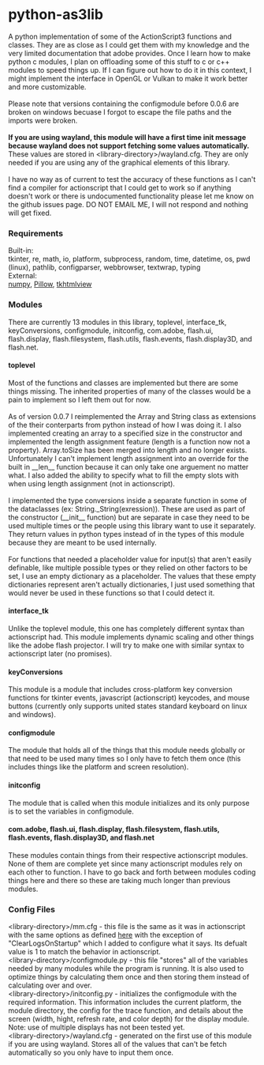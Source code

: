 <h1>python-as3lib</h1>
A python implementation of some of the ActionScript3 functions and classes. They are as close as I could get them with my knowledge and the very limited documentation that adobe provides. Once I learn how to make python c modules, I plan on offloading some of this stuff to c or c++ modules to speed things up. If I can figure out how to do it in this context, I might implement the interface in OpenGL or Vulkan to make it work better and more customizable.
<br><br>Please note that versions containing the configmodule before 0.0.6 are broken on windows becuase I forgot to escape the file paths and the imports were broken.
<br><br><b>If you are using wayland, this module will have a first time init message because wayland does not support fetching some values automatically.</b> These values are stored in &lt;library-directory&gt;/wayland.cfg. They are only needed if you are using any of the graphical elements of this library.
<br><br>I have no way as of current to test the accuracy of these functions as I can't find a compiler for actionscript that I could get to work so if anything doesn't work or there is undocumented functionality please let me know on the github issues page. DO NOT EMAIL ME, I will not respond and nothing will get fixed.
<h3>Requirements</h3>
Built-in:
<br>tkinter, re, math, io, platform, subprocess, random, time, datetime, os, pwd (linux), pathlib, configparser, webbrowser, textwrap, typing
<br>External:
<br><a href="https://pypi.org/project/numpy">numpy</a>, <a href="https://pypi.org/project/Pillow">Pillow</a>, <a href="https://pypi.org/project/tkhtmlview">tkhtmlview</a>
<h3>Modules</h3>
There are currently 13 modules in this library, toplevel, interface_tk, keyConversions, configmodule, initconfig, com.adobe, flash.ui, flash.display, flash.filesystem, flash.utils, flash.events, flash.display3D, and flash.net.
<h4>toplevel</h4>
Most of the functions and classes are implemented but there are some things missing. The inherited properties of many of the classes would be a pain to implement so I left them out for now.
<br><br>As of version 0.0.7 I reimplemented the Array and String class as extensions of the their conterparts from python instead of how I was doing it. I also implemented creating an array to a specified size in the constructor and implemented the length assignment feature (length is a function now not a property). Array.toSize has been merged into length and no longer exists. Unfortunately I can't implement length assignment into an override for the built in __len__ function because it can only take one arguement no matter what. I also added the ability to specify what to fill the empty slots with when using length assignment (not in actionscript).
<br><br>I implemented the type conversions inside a separate function in some of the dataclasses (ex: String._String(exression)). These are used as part of the constructor (__init__ function) but are separate in case they need to be used multiple times or the people using this library want to use it separately. They return values in python types instead of in the types of this module because they are meant to be used internally.
<br><br>For functions that needed a placeholder value for input(s) that aren't easily definable, like multiple possible types or they relied on other factors to be set, I use an empty dictionary as a placeholder. The values that these empty dictionaries represent aren't actually dictionaries, I just used something that would never be used in these functions so that I could detect it.
<h4>interface_tk</h4> 
Unlike the toplevel module, this one has completely different syntax than actionscript had. This module implements dynamic scaling and other things like the adobe flash projector. I will try to make one with similar syntax to actionscript later (no promises).
<h4>keyConversions</h4>
This module is a module that includes cross-platform key conversion functions for tkinter events, javascript (actionscript) keycodes, and mouse buttons (currently only supports united states standard keyboard on linux and windows).
<h4>configmodule</h4>
The module that holds all of the things that this module needs globally or that need to be used many times so I only have to fetch them once (this includes things like the platform and screen resolution).
<h4>initconfig</h4>
The module that is called when this module initializes and its only purpose is to set the variables in configmodule.
<h4>com.adobe, flash.ui, flash.display, flash.filesystem, flash.utils, flash.events, flash.display3D, and flash.net</h4>
These modules contain things from their respective actionscript modules. None of them are complete yet since many actionscript modules rely on each other to function. I have to go back and forth between modules coding things here and there so these are taking much longer than previous modules.
<h3>Config Files</h3>
&lt;library-directory&gt;/mm.cfg - this file is the same as it was in actionscript with the same options as defined <a href="https://web.archive.org/web/20180227100916/helpx.adobe.com/flash-player/kb/configure-debugger-version-flash-player.html">here</a> with the exception of "ClearLogsOnStartup" which I added to configure what it says. Its defualt value is 1 to match the behavior in actionscript.
<br>&lt;library-directory&gt;/configmodule.py - this file "stores" all of the variables needed by many modules while the program is running. It is also used to optimize things by calculating them once and then storing them instead of calculating over and over.
<br>&lt;library-directory&gt;/initconfig.py - initializes the configmodule with the required information. This information includes the current platform, the module directory, the config for the trace function, and details about the screen (width, hight, refresh rate, and color depth) for the display module. Note: use of multiple displays has not been tested yet.
<br>&lt;library-directory&gt;/wayland.cfg - generated on the first use of this module if you are using wayland. Stores all of the values that can't be fetch automatically so you only have to input them once.
